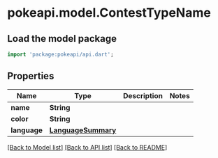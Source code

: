 # pokeapi.model.ContestTypeName

## Load the model package
```dart
import 'package:pokeapi/api.dart';
```

## Properties
Name | Type | Description | Notes
------------ | ------------- | ------------- | -------------
**name** | **String** |  | 
**color** | **String** |  | 
**language** | [**LanguageSummary**](LanguageSummary.md) |  | 

[[Back to Model list]](../README.md#documentation-for-models) [[Back to API list]](../README.md#documentation-for-api-endpoints) [[Back to README]](../README.md)


